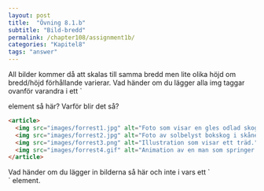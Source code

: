 ```yaml
---
layout: post
title:  "Övning 8.1.b"
subtitle: "Bild-bredd"
permalink: /chapter108/assignment1b/
categories: "Kapitel8"
tags: "answer"
---
```

All bilder kommer då att skalas till samma bredd men lite olika höjd om bredd/höjd förhållande varierar.
Vad händer om du lägger alla img taggar ovanför varandra i ett `<article> element så här? Varför blir det så?

```html
<article>
  <img src="images/forrest1.jpg" alt="Foto som visar en gles odlad skog i norrland" width="200">
  <img src="images/forrest2.jpg" alt="Foto av solbelyst bokskog i skåne." width="200" height="400">
  <img src="images/forrest3.png" alt="Illustration som visar ett träd." width="200" >
  <img src="images/forrest4.gif" alt="Animation av en man som springer i skogen." width="200" >
</article>
```

<figcaption>Vad händer om du lägger in bilderna så här och inte i vars ett `<article>` element.</figcaption>
